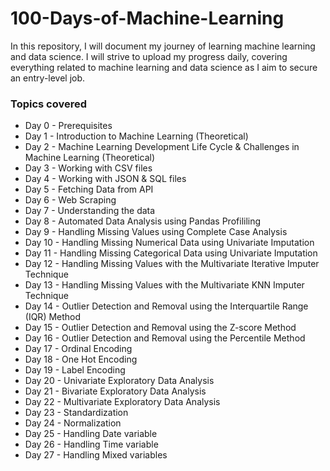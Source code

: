 # 100-Days-of-Machine-Learning
In this repository, I will document my journey of learning machine learning and data science. I will strive to upload my progress daily, covering everything related to machine learning and data science as I aim to secure an entry-level job.


<h3>Topics covered</h3>

  <ul>
    <li>Day 0 - Prerequisites</li>
    <li>Day 1 - Introduction to Machine Learning (Theoretical)</li>
    <li>Day 2 - Machine Learning Development Life Cycle & Challenges in Machine Learning (Theoretical)</li>
    <li>Day 3 - Working with CSV files</li>
    <li>Day 4 - Working with JSON & SQL files</li>
    <li>Day 5 - Fetching Data from API</li>
    <li>Day 6 - Web Scraping</li>
    <li>Day 7 - Understanding the data</li>
    <li>Day 8 - Automated Data Analysis using Pandas Profililing</li>
    <li>Day 9 - Handling Missing Values using Complete Case Analysis</li>
    <li>Day 10 - Handling Missing Numerical Data using Univariate Imputation</li>
    <li>Day 11 - Handling Missing Categorical Data using Univariate Imputation</li>
    <li>Day 12 - Handling Missing Values with the Multivariate Iterative Imputer Technique</li>
    <li>Day 13 - Handling Missing Values with the Multivariate KNN Imputer Technique</li>
    <li>Day 14 - Outlier Detection and Removal using the Interquartile Range (IQR) Method</li>
    <li>Day 15 - Outlier Detection and Removal using the Z-score Method</li>
    <li>Day 16 - Outlier Detection and Removal using the Percentile Method</li>
    <li>Day 17 - Ordinal Encoding</li>
    <li>Day 18 - One Hot Encoding</li>
    <li>Day 19 - Label Encoding</li>
    <li>Day 20 - Univariate Exploratory Data Analysis</li>
    <li>Day 21 - Bivariate Exploratory Data Analysis</li>
    <li>Day 22 - Multivariate Exploratory Data Analysis</li>
    <li>Day 23 - Standardization</li>
    <li>Day 24 - Normalization</li>
    <li>Day 25 - Handling Date variable</li>
    <li>Day 26 - Handling Time variable</li>
    <li>Day 27 - Handling Mixed variables</li>
  </ul>
